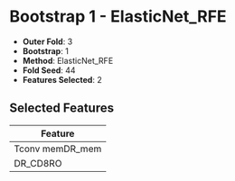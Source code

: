 # Bootstrap 1 - ElasticNet_RFE

- **Outer Fold**: 3
- **Bootstrap**: 1
- **Method**: ElasticNet_RFE
- **Fold Seed**: 44
- **Features Selected**: 2

## Selected Features

| Feature |
|---------|
| Tconv memDR_mem |
| DR_CD8RO |
